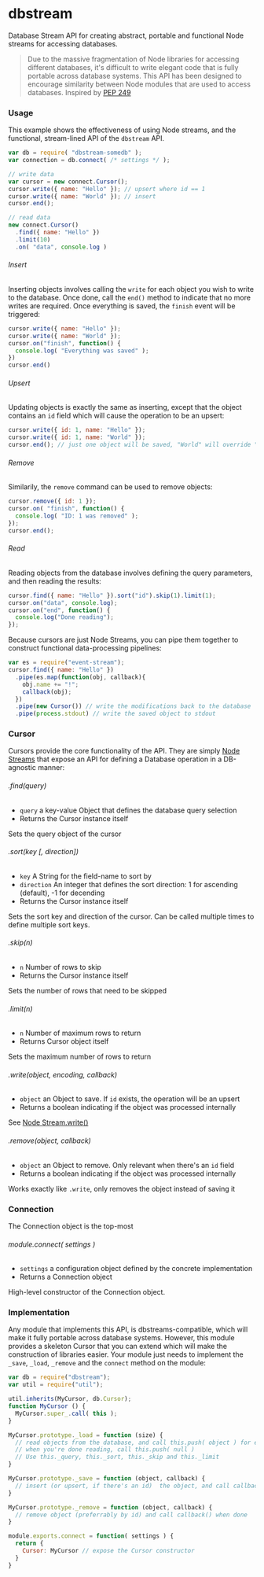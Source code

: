 dbstream
========

Database Stream API for creating abstract, portable and functional Node streams for accessing databases.

> Due to the massive fragmentation of Node libraries for accessing different databases, it's difficult to write elegant code that is fully portable across database systems. This API has been designed to encourage similarity between Node modules that are used to access databases. Inspired by [PEP 249](http://legacy.python.org/dev/peps/pep-0249/)

### Usage

This example shows the effectiveness of using Node streams, and the functional, stream-lined API of the `dbstream` API.

```javascript
var db = require( "dbstream-somedb" );
var connection = db.connect( /* settings */ );

// write data
var cursor = new connect.Cursor(); 
cursor.write({ name: "Hello" }); // upsert where id == 1
cursor.write({ name: "World" }); // insert
cursor.end();

// read data
new connect.Cursor()
  .find({ name: "Hello" })
  .limit(10)
  .on( "data", console.log ) 
```

###### Insert

Inserting objects involves calling the `write` for each object you wish to write to the database. Once done, call the `end()` method to indicate that no more writes are required. Once everything is saved, the `finish` event will be triggered:

```javascript
cursor.write({ name: "Hello" });
cursor.write({ name: "World" });
cursor.on("finish", function() {
  console.log( "Everything was saved" );
})
cursor.end()
```

###### Upsert

Updating objects is exactly the same as inserting, except that the object contains an `id` field which will cause the operation to be an upsert:

```javascript
cursor.write({ id: 1, name: "Hello" });
cursor.write({ id: 1, name: "World" });
cursor.end(); // just one object will be saved, "World" will override "Hello"
```

###### Remove

Similarily, the `remove` command can be used to remove objects:

```javascript
cursor.remove({ id: 1 });
cursor.on( "finish", function() {
  console.log( "ID: 1 was removed" );
});
cursor.end();
```

###### Read

Reading objects from the database involves defining the query parameters, and then reading the results:


```javascript
cursor.find({ name: "Hello" }).sort("id").skip(1).limit(1);
cursor.on("data", console.log);
cursor.on("end", function() {
  console.log("Done reading");
});
```

Because cursors are just Node Streams, you can pipe them together to construct functional data-processing pipelines:

```javascript
var es = require("event-stream");
cursor.find({ name: "Hello" })
  .pipe(es.map(function(obj, callback){
    obj.name += "!";
    callback(obj);
  })
  .pipe(new Cursor()) // write the modifications back to the database
  .pipe(process.stdout) // write the saved object to stdout
```


### Cursor

Cursors provide the core functionality of the API. They are simply [Node Streams](http://nodejs.org/api/stream.html#stream_class_stream_duplex) that expose an API for defining a Database operation in a DB-agnostic manner:

###### .find(query)

* `query` a key-value Object that defines the database query selection
* Returns the Cursor instance itself

Sets the query object of the cursor

###### .sort(key [, direction])

* `key` A String for the field-name to sort by
* `direction` An integer that defines the sort direction: 1 for ascending (default), -1 for decending
* Returns the Cursor instance itself

Sets the sort key and direction of the cursor. Can be called multiple times to define multiple sort keys.

###### .skip(n)

* `n` Number of rows to skip
* Returns the Cursor instance itself

Sets the number of rows that need to be skipped

###### .limit(n)

* `n` Number of maximum rows to return
* Returns Cursor object itself

Sets the maximum number of rows to return

###### .write(object, encoding, callback)

* `object` an Object to save. If `id` exists, the operation will be an upsert
* Returns a boolean indicating if the object was processed internally

See [Node Stream.write()](http://nodejs.org/api/stream.html#stream_writable_write_chunk_encoding_callback)

###### .remove(object, callback)

* `object` an Object to remove. Only relevant when there's an `id` field
* Returns a boolean indicating if the object was processed internally

Works exactly like `.write`, only removes the object instead of saving it


### Connection

The Connection object is the top-most 

###### module.connect( settings )

* `settings` a configuration object defined by the concrete implementation
* Returns a Connection object 

High-level constructor of the Connection object. 

### Implementation

Any module that implements this API, is dbstreams-compatible, which will make it fully portable across database systems. However, this module provides a skeleton Cursor that you can extend which will make the construction of libraries easier. Your module just needs to implement the `_save`, `_load`, `_remove` and the `connect` method on the module:

```javascript
var db = require("dbstream");
var util = require("util");

util.inherits(MyCursor, db.Cursor);
function MyCursor () {
  MyCursor.super_.call( this );
}

MyCursor.prototype._load = function (size) {
  // read objects from the database, and call this.push( object ) for each one
  // when you're done reading, call this.push( null )
  // Use this._query, this._sort, this._skip and this._limit
}

MyCursor.prototype._save = function (object, callback) {
  // insert (or upsert, if there's an id)  the object, and call callback() when done
}

MyCursor.prototype._remove = function (object, callback) {
  // remove object (preferrably by id) and call callback() when done
}

module.exports.connect = function( settings ) {
  return {
    Cursor: MyCursor // expose the Cursor constructor
  }
}

```

